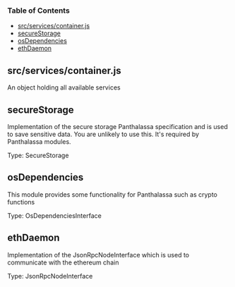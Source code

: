 <!-- Generated by documentation.js. Update this documentation by updating the source code. -->

### Table of Contents

-   [src/services/container.js](#srcservicescontainerjs)
-   [secureStorage](#securestorage)
-   [osDependencies](#osdependencies)
-   [ethDaemon](#ethdaemon)

## src/services/container.js

An object holding all available services

## secureStorage

Implementation of the secure storage Panthalassa specification and is used to save sensitive data. You are unlikely to use this. It's required by Panthalassa modules.

Type: SecureStorage

## osDependencies

This module provides some functionality for Panthalassa such as crypto functions

Type: OsDependenciesInterface

## ethDaemon

Implementation of the JsonRpcNodeInterface which is used to communicate with the ethereum chain

Type: JsonRpcNodeInterface
